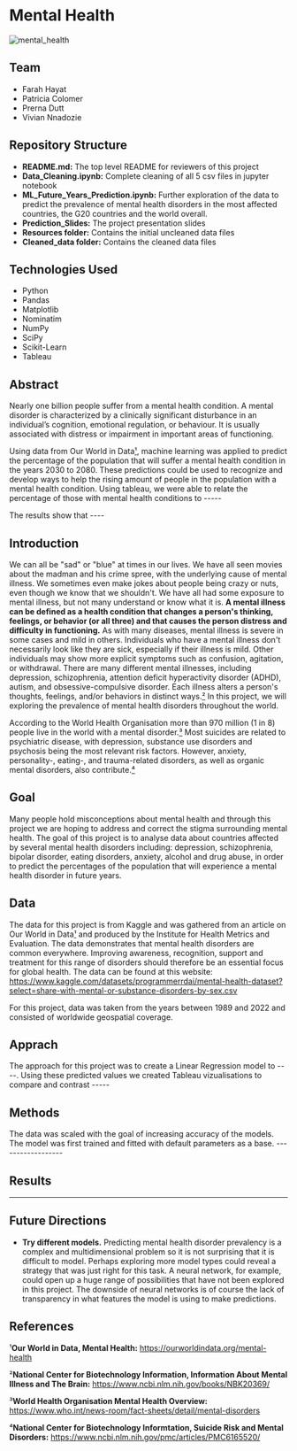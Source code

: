 # Mental Health
![mental_health](https://photographylife.com/wp-content/uploads/2016/06/Mass.jpg)

## Team

-   Farah Hayat
-   Patricia Colomer
-   Prerna Dutt
-   Vivian Nnadozie

## Repository Structure

- <b>README.md:</b> The top level README for reviewers of this project
- <b>Data_Cleaning.ipynb:</b> Complete cleaning of all 5 csv files in jupyter notebook
- <b>ML_Future_Years_Prediction.ipynb:</b> Further exploration of the data to predict the prevalence of mental health disorders in the most affected countries, the G20 countries and the world overall.
- <b>Prediction_Slides:</b> The project presentation slides
- <b>Resources folder:</b> Contains the initial uncleaned data files
- <b>Cleaned_data folder:</b> Contains the cleaned data files

## Technologies Used

-   Python
-   Pandas
-   Matplotlib
-   Nominatim
-   NumPy
-   SciPy
-   Scikit-Learn
-   Tableau

## Abstract 

Nearly one billion people suffer from a mental health condition. A mental disorder is characterized by a clinically significant disturbance in an individual’s cognition, emotional regulation, or behaviour.  It is usually associated with distress or impairment in important areas of functioning.

Using data from Our World in Data[¹](https://ourworldindata.org/mental-health), machine learning was applied to predict the percentage of the population that will suffer a mental health condition in the years 2030 to 2080. These predictions could be used to recognize and develop ways to help the rising amount of people in the population with a mental health condition. Using tableau, we were able to relate the percentage of those with mental health conditions to -----

The results show that ----


## Introduction

We can all be "sad" or "blue" at times in our lives. We have all seen movies about the madman and his crime spree, with the underlying cause of mental illness. We sometimes even make jokes about people being crazy or nuts, even though we know that we shouldn't. We have all had some exposure to mental illness, but not many understand or know what it is. **A mental illness can be defined as a health condition that changes a person's thinking, feelings, or behavior (or all three) and that causes the person distress and difficulty in functioning.** As with many diseases, mental illness is severe in some cases and mild in others. Individuals who have a mental illness don't necessarily look like they are sick, especially if their illness is mild. Other individuals may show more explicit symptoms such as confusion, agitation, or withdrawal. There are many different mental illnesses, including depression, schizophrenia, attention deficit hyperactivity disorder (ADHD), autism, and obsessive-compulsive disorder. Each illness alters a person's thoughts, feelings, and/or behaviors in distinct ways.[²](https://www.ncbi.nlm.nih.gov/books/NBK20369/) In this project, we will exploring the prevalence of mental health disorders throughout the world.

According to the World Health Organisation more than 970 million (1 in 8) people live in the world with a mental disorder.[³](https://www.who.int/news-room/fact-sheets/detail/mental-disorders) Most suicides are related to psychiatric disease, with depression, substance use disorders and psychosis being the most relevant risk factors. However, anxiety, personality-, eating-, and trauma-related disorders, as well as organic mental disorders, also contribute.[⁴](https://www.ncbi.nlm.nih.gov/pmc/articles/PMC6165520/)

## Goal

Many people hold misconceptions about mental health and through this project we are hoping to address and correct the stigma surrounding mental health.
The goal of this project is to analyse data about countries affected by several mental health disorders including: depression, schizophrenia, bipolar disorder, eating disorders, anxiety, alcohol and drug abuse, in order to predict the percentages of the population that will experience a mental health disorder in future years.

## Data

The data for this project is from Kaggle and was gathered from an article on Our World in Data[¹](https://ourworldindata.org/mental-health) and produced by the Institute for Health Metrics and Evaluation. The data demonstrates that mental health disorders are common everywhere. Improving awareness, recognition, support and treatment for this range of disorders should therefore be an essential focus for global health. 
The data can be found at this website: https://www.kaggle.com/datasets/programmerrdai/mental-health-dataset?select=share-with-mental-or-substance-disorders-by-sex.csv

For this project, data was taken from the years between 1989 and 2022 and consisted of worldwide geospatial coverage.

## Apprach

The approach for this project was to create a Linear Regression model to ----. Using these predicted values we created Tableau vizualisations to compare and contrast -----

## Methods

The data was scaled  with the goal of increasing accuracy of the models. The model was first trained and fitted with default parameters as a base. ------------------

## Results

----

## Future Directions

- <b>Try different models.</b> Predicting mental health disorder prevalency is a complex and multidimensional problem so it is not surprising that it is difficult to model. Perhaps exploring more model types could reveal a strategy that was just right for this task. A neural network, for example, could open up a huge range of possibilities that have not been explored in this project. The downside of neural networks is of course the lack of transparency in what features the model is using to make predictions.

## References

¹**Our World in Data, Mental Health:** https://ourworldindata.org/mental-health

²**National Center for Biotechnology Information, Information About Mental Illness and The Brain:** https://www.ncbi.nlm.nih.gov/books/NBK20369/

³**World Health Organisation Mental Health Overview:** https://www.who.int/news-room/fact-sheets/detail/mental-disorders

⁴**National Center for Biotechnology Informtation, Suicide Risk and Mental Disorders:** https://www.ncbi.nlm.nih.gov/pmc/articles/PMC6165520/


